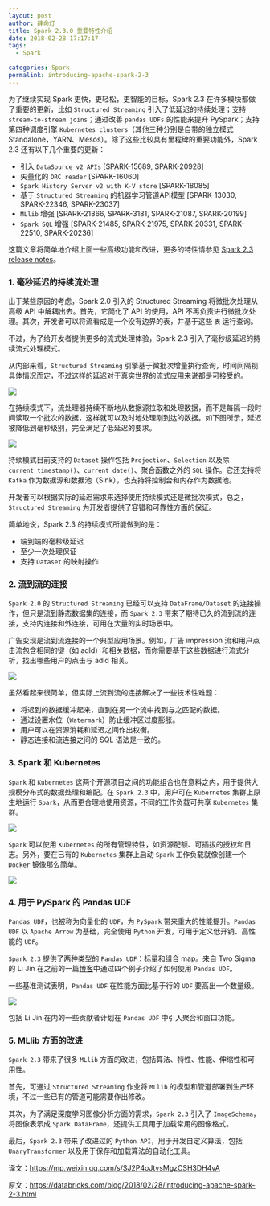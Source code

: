 ```yaml
---
layout: post
author: 薛命灯
title: Spark 2.3.0 重要特性介绍
date: 2018-02-28 17:17:17
tags:
  - Spark

categories: Spark
permalink: introducing-apache-spark-2-3
---
```


为了继续实现 Spark 更快，更轻松，更智能的目标，Spark 2.3 在许多模块都做了重要的更新，比如 `Structured Streaming` 引入了低延迟的持续处理；支持 `stream-to-stream joins`；通过改善 `pandas UDFs` 的性能来提升 PySpark；支持第四种调度引擎 `Kubernetes clusters`（其他三种分别是自带的独立模式Standalone，YARN、Mesos）。除了这些比较具有里程碑的重要功能外，Spark 2.3 还有以下几个重要的更新：
- 引入 `DataSource v2 APIs` [SPARK-15689, SPARK-20928]
- 矢量化的 `ORC reader` [SPARK-16060]
- `Spark History Server v2 with K-V store` [SPARK-18085]
- 基于 `Structured Streaming` 的机器学习管道API模型 [SPARK-13030, SPARK-22346, SPARK-23037]
- `MLlib` 增强 [SPARK-21866, SPARK-3181, SPARK-21087, SPARK-20199]
- `Spark SQL` 增强 [SPARK-21485, SPARK-21975, SPARK-20331, SPARK-22510, SPARK-20236]

这篇文章将简单地介绍上面一些高级功能和改进，更多的特性请参见 [Spark 2.3 release notes](https://spark.apache.org/releases/spark-release-2-3-0.html)。


### 1. 毫秒延迟的持续流处理

出于某些原因的考虑，Spark 2.0 引入的 Structured Streaming 将微批次处理从高级 API 中解耦出去。首先，它简化了 API 的使用，API 不再负责进行微批次处理。其次，开发者可以将流看成是一个没有边界的表，并基于这些 `表` 运行查询。

不过，为了给开发者提供更多的流式处理体验，Spark 2.3 引入了毫秒级延迟的持续流式处理模式。

从内部来看，`Structured Streaming` 引擎基于微批次增量执行查询，时间间隔视具体情况而定，不过这样的延迟对于真实世界的流式应用来说都是可接受的。

![](https://github.com/sjf0115/PubLearnNotes/blob/master/image/Spark/introducing-apache-spark-2-3-1.png?raw=true)

在持续模式下，流处理器持续不断地从数据源拉取和处理数据，而不是每隔一段时间读取一个批次的数据，这样就可以及时地处理刚到达的数据。如下图所示，延迟被降低到毫秒级别，完全满足了低延迟的要求。

![](https://github.com/sjf0115/PubLearnNotes/blob/master/image/Spark/introducing-apache-spark-2-3-2.png?raw=true)

持续模式目前支持的 `Dataset` 操作包括 `Projection`、`Selection` 以及除 `current_timestamp()`、`current_date()`、聚合函数之外的 `SQL` 操作。它还支持将 `Kafka` 作为数据源和数据池（Sink），也支持将控制台和内存作为数据池。

开发者可以根据实际的延迟需求来选择使用持续模式还是微批次模式，总之，`Structured Streaming` 为开发者提供了容错和可靠性方面的保证。

简单地说，Spark 2.3 的持续模式所能做到的是：
- 端到端的毫秒级延迟
- 至少一次处理保证
- 支持 `Dataset` 的映射操作

### 2. 流到流的连接

`Spark 2.0` 的 `Structured Streaming` 已经可以支持 `DataFrame/Dataset` 的连接操作，但只是流到静态数据集的连接，而 `Spark 2.3` 带来了期待已久的流到流的连接，支持内连接和外连接，可用在大量的实时场景中。

广告变现是流到流连接的一个典型应用场景。例如，广告 impression 流和用户点击流包含相同的键（如 adld）和相关数据，而你需要基于这些数据进行流式分析，找出哪些用户的点击与 adld 相关。

![](https://github.com/sjf0115/PubLearnNotes/blob/master/image/Spark/introducing-apache-spark-2-3-3.png?raw=true)

虽然看起来很简单，但实际上流到流的连接解决了一些技术性难题：
- 将迟到的数据缓冲起来，直到在另一个流中找到与之匹配的数据。
- 通过设置水位（`Watermark`）防止缓冲区过度膨胀。
- 用户可以在资源消耗和延迟之间作出权衡。
- 静态连接和流连接之间的 SQL 语法是一致的。

### 3. Spark 和 Kubernetes

`Spark` 和 `Kubernetes` 这两个开源项目之间的功能组合也在意料之内，用于提供大规模分布式的数据处理和编配。在 `Spark 2.3` 中，用户可在 `Kubernetes` 集群上原生地运行 `Spark`，从而更合理地使用资源，不同的工作负载可共享 `Kubernetes` 集群。

![](https://github.com/sjf0115/PubLearnNotes/blob/master/image/Spark/introducing-apache-spark-2-3-4.png?raw=true)

`Spark` 可以使用 `Kubernetes` 的所有管理特性，如资源配额、可插拔的授权和日志。另外，要在已有的 `Kubernetes` 集群上启动 `Spark` 工作负载就像创建一个 `Docker` 镜像那么简单。

![](https://github.com/sjf0115/PubLearnNotes/blob/master/image/Spark/introducing-apache-spark-2-3-5.png?raw=true)

### 4. 用于 PySpark 的 Pandas UDF

`Pandas UDF`，也被称为向量化的 `UDF`，为 `PySpark` 带来重大的性能提升。`Pandas UDF` 以 `Apache Arrow` 为基础，完全使用 `Python` 开发，可用于定义低开销、高性能的 `UDF`。

`Spark 2.3` 提供了两种类型的 `Pandas UDF`：标量和组合 map。来自 Two Sigma 的 Li Jin 在之前的一篇[博客](https://databricks.com/blog/2017/10/30/introducing-vectorized-udfs-for-pyspark.html)中通过四个例子介绍了如何使用 `Pandas UDF`。

一些基准测试表明，`Pandas UDF` 在性能方面比基于行的 `UDF` 要高出一个数量级。

![](https://github.com/sjf0115/PubLearnNotes/blob/master/image/Spark/introducing-apache-spark-2-3-6.png?raw=true)

包括 Li Jin 在内的一些贡献者计划在 `Pandas UDF` 中引入聚合和窗口功能。

### 5. MLlib 方面的改进

`Spark 2.3` 带来了很多 `MLlib` 方面的改进，包括算法、特性、性能、伸缩性和可用性。

首先，可通过 `Structured Streaming` 作业将 `MLlib` 的模型和管道部署到生产环境，不过一些已有的管道可能需要作出修改。

其次，为了满足深度学习图像分析方面的需求，`Spark 2.3` 引入了 `ImageSchema`，将图像表示成 `Spark DataFrame`，还提供工具用于加载常用的图像格式。

最后，`Spark 2.3` 带来了改进过的 `Python API`，用于开发自定义算法，包括 `UnaryTransformer` 以及用于保存和加载算法的自动化工具。



译文：https://mp.weixin.qq.com/s/SJ2P4oJtvsMgzCSH3DH4vA

原文：https://databricks.com/blog/2018/02/28/introducing-apache-spark-2-3.html
